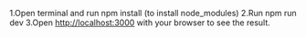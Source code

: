 1.Open terminal and run npm install (to install node_modules)
2.Run npm run dev
3.Open [http://localhost:3000](http://localhost:3000) with your browser to see the result.


